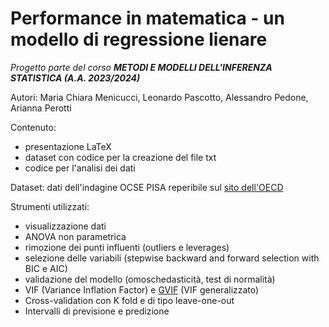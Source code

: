 # Performance in matematica - un modello di regressione lienare
_Progetto parte del corso __METODI E MODELLI DELL'INFERENZA STATISTICA (A.A. 2023/2024)___

Autori: Maria Chiara Menicucci, Leonardo Pascotto, Alessandro Pedone, Arianna Perotti

Contenuto:
- presentazione LaTeX
- dataset con codice per la creazione del file txt
- codice per l'analisi dei dati

Dataset: dati dell'indagine OCSE PISA reperibile sul [sito dell'OECD](https://www.oecd.org/pisa/data/)

Strumenti utilizzati:
- visualizzazione dati
- ANOVA non parametrica
- rimozione dei punti influenti (outliers e leverages)
- selezione delle variabili (stepwise backward and forward selection with BIC e AIC)
- validazione del modello (omoschedasticità, test di normalità)
- VIF (Variance Inflation Factor) e [GVIF](https://stats.stackexchange.com/questions/430412/vif-for-categorical-variable-with-more-than-2-categories) (VIF generalizzato)
- Cross-validation con K fold e di tipo leave-one-out
- Intervalli di previsione e predizione
